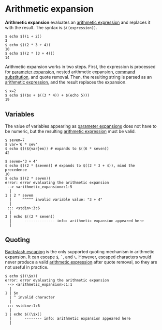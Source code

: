 # Arithmetic expansion

[arithmetic expression]: ../../arithmetic.md

**Arithmetic expansion** evaluates an [arithmetic expression] and replaces it with the result. The syntax is `$((expression))`.

```shell
$ echo $((1 + 2))
3
$ echo $((2 * 3 + 4))
10
$ echo $((2 * (3 + 4)))
14
```

Arithmetic expansion works in two steps. First, the expression is processed for [parameter expansion](parameters.md), nested arithmetic expansion, [command substitution](command_substitution.md), and quote removal. Then, the resulting string is parsed as an [arithmetic expression], and the result replaces the expansion.

```shell
$ x=2
$ echo $(($x + $((3 * 4)) + $(echo 5)))
19
```

## Variables

The value of variables appearing as [parameter expansions](parameters.md) does not have to be numeric, but the resulting [arithmetic expression] must be valid.

```shell
$ seven=7
$ var='6 * sev'
$ echo $((${var}en)) # expands to $((6 * seven))
42
```

```shell
$ seven='3 + 4'
$ echo $((2 * $seven)) # expands to $((2 * 3 + 4)), mind the precedence
10
$ echo $((2 * seven))
error: error evaluating the arithmetic expansion
 --> <arithmetic_expansion>:1:5
  |
1 | 2 * seven
  |     ^^^^^ invalid variable value: "3 + 4"
  |
 ::: <stdin>:3:6
  |
3 | echo $((2 * seven))
  |      -------------- info: arithmetic expansion appeared here
  |
```

## Quoting

[Backslash escaping](quoting.md#backslash) is the only supported quoting mechanism in arithmetic expansion. It can escape `$`, `` ` ``, and `\`. However, escaped characters would never produce a valid [arithmetic expression] after quote removal, so they are not useful in practice.

```shell
$ echo $((\$x))
error: error evaluating the arithmetic expansion
 --> <arithmetic_expansion>:1:1
  |
1 | $x
  | ^ invalid character
  |
 ::: <stdin>:1:6
  |
1 | echo $((\$x))
  |      -------- info: arithmetic expansion appeared here
  |
```
